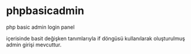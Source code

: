 # phpbasicadmin
php basic admin login panel 

içerisinde basit değişken tanımlarıyla if döngüsü kullanılarak oluşturulmuş admin girişi mevcuttur.
